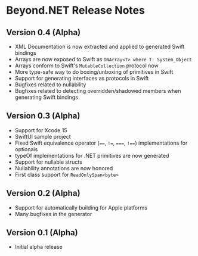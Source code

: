 # Beyond.NET Release Notes

## Version 0.4 (Alpha)
- XML Documentation is now extracted and applied to generated Swift bindings
- Arrays are now exposed to Swift as `DNArray<T> where T: System_Object`
- Arrays conform to Swift's `MutableCollection` protocol now
- More type-safe way to do boxing/unboxing of primitives in Swift
- Support for generating interfaces as protocols in Swift
- Bugfixes related to nullability
- Bugfixes related to detecting overridden/shadowed members when generating Swift bindings

## Version 0.3 (Alpha)
- Support for Xcode 15
- SwiftUI sample project
- Fixed Swift equivalence operator (`==`, `!=`, `===`, `!==`) implementations for optionals
- typeOf implementations for .NET primitives are now generated
- Support for nullable structs
- Nullability annotations are now honored
- First class support for `ReadOnlySpan<byte>`

## Version 0.2 (Alpha)
- Support for automatically building for Apple platforms
- Many bugfixes in the generator

## Version 0.1 (Alpha)
- Initial alpha release
